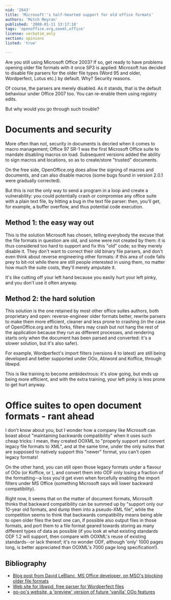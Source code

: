 ```yaml
---
nid: '2643'
title: 'Microsoft''s half-hearted support for old office formats'
authors: 'Mitch Meyran'
published: '2008-01-11 13:17:18'
tags: 'openoffice.org,ooxml,office'
license: verbatim_only
section: opinions
listed: 'true'

---
```

Are you still using Microsoft Office 2003? If so, get ready to have problems opening older file formats with it once SP3 is applied: Microsoft has decided to disable file parsers for the older file types (Word 95 and older, Wordperfect, Lotus etc.) by default. Why? Security reasons.

<!--break-->

Of course, the parsers are merely disabled. As it stands, that is the default behaviour under Office 2007 too. You can re-enable them using registry edits.

But why would you go through such trouble?

# Documents and security

More often than not, security in documents is decried when it comes to macro management; Office 97 SR-1 was the first Microsoft Office suite to mandate disabling macros on load. Subsequent versions added the ability to sign macros and locations, so as to create/store "trusted" documents.

On the free side, OpenOffice.org does allow the signing of macros and documents, and can also disable macros (some bugs found in version 2.0.1 were gradually corrected).

But this is not the only way to send a program in a loop and create a vulnerability: you could potentially crash or compromise any office suite with a plain text file, by hitting a bug in the text file parser: then, you'll get, for example, a buffer overflow, and thus potential code execution.

## Method 1: the easy way out

This is the solution Microsoft has chosen, telling everybody the excuse that the file formats in question are old, and some were not created by them: it is thus considered too hard to support and fix this "old" code; so they merely disable it. They don't want to correct their old binary file parsers, and don't even think about reverse engineering other formats: if this area of code falls prey to bit-rot while there are still people interested in using them, no matter how much the suite costs, they'll merely amputate it.

It's like cutting off your left hand because you easily hurt your left pinky, and you don't use it often anyway.

## Method 2: the hard solution

This solution is the one retained by most other office suites authors, both proprietary and open: reverse-engineer older formats better, rewrite parsers to make them more efficient, cleaner and less prone to crashing (in the case of OpenOffice.org and its forks, filters may crash but not hang the rest of the application because they run as different processes, and rendering starts only when the document has been parsed and converted: it's a slower solution, but it's also safer).

For example, Wordperfect's import filters (versions 4 to latest) are still being developed and better supported under OOo, Abiword and Koffice, through libwpd.

This is like training to become ambidextrous: it's slow going, but ends up being more efficient, and with the extra training, your left pinky is less prone to get hurt anyway.

# Office suites to open document formats - rant ahead

I don't know about you, but I wonder how a company like Microsoft can boast about "maintaining backwards compatibility" when it uses such cheap tricks: I mean, they created OOXML to "properly support and convert legacy file formats to XML", and at the same time, under the only suites that are supposed to natively support this "newer" format, you can't open legacy formats!

On the other hand, you can still open those legacy formats under a flavour of OOo (or Koffice, or <insert name of preferred free suite here>), and convert them into ODF only losing a fraction of the formatting--a loss you'd get even when forcefully enabling the import filters under MS Office (something Microsoft says will lower backward compatibility).

Right now, it seems that on the matter of document formats, Microsoft thinks that backward compatibility can be summed up by "support only our 10-year old formats, and dump them into a pseudo-XML file", while the competition seems to think that backwards compatibility means being able to open older files the best one can, if possible also output files in those formats, and port them to a file format geared towards storing as many different types of data as possible (if you look at what existing standards ODF 1.2 will support, then compare with OOXML's reuse of existing standards--or lack thereof; it's no wonder ODF, although 'only' 1000 pages long, is better appreciated than OOXML's 7000 page long specification!).

## Bibliography

* [Blog post from David LeBlanc, MS Office developer, on MSO's blocking older file formats](http://blogs.msdn.com/david_leblanc/archive/2008/01/04/office-sp3-and-file-formats.aspx)
* [Web site for libwpd, free parser for Wordperfect files](http://libwpd.sourceforge.net/)
* [go-oo's website, a 'preview' version of future 'vanilla' OOo features](http://go-oo.org/discover/)
